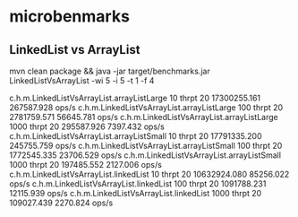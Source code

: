 microbenmarks
=============

LinkedList vs ArrayList
-----------------------

mvn clean package && java -jar target/benchmarks.jar LinkedListVsArrayList -wi 5 -i 5 -t 1 -f 4

c.h.m.LinkedListVsArrayList.arrayListLarge        10  thrpt       20  17300255.161   267587.928  ops/s
c.h.m.LinkedListVsArrayList.arrayListLarge       100  thrpt       20   2781759.571    56645.781  ops/s
c.h.m.LinkedListVsArrayList.arrayListLarge      1000  thrpt       20    295587.926     7397.432  ops/s
c.h.m.LinkedListVsArrayList.arrayListSmall        10  thrpt       20  17791335.200   245755.759  ops/s
c.h.m.LinkedListVsArrayList.arrayListSmall       100  thrpt       20   1772545.335    23706.529  ops/s
c.h.m.LinkedListVsArrayList.arrayListSmall      1000  thrpt       20    197485.552     2127.006  ops/s
c.h.m.LinkedListVsArrayList.linkedList            10  thrpt       20  10632924.080    85256.022  ops/s
c.h.m.LinkedListVsArrayList.linkedList           100  thrpt       20   1091788.231    12115.939  ops/s
c.h.m.LinkedListVsArrayList.linkedList          1000  thrpt       20    109027.439     2270.824  ops/s
